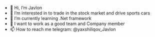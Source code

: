 - 👋 Hi, I’m Javlon
- 👀 I’m interested in to trade in the stock market and drive sports cars
- 🌱 I’m currently learning .Net framework
- 💞️ I want to work as a good team and Company member
- 📫 How to reach me telegram: @yaxshiliqov_Javlon
